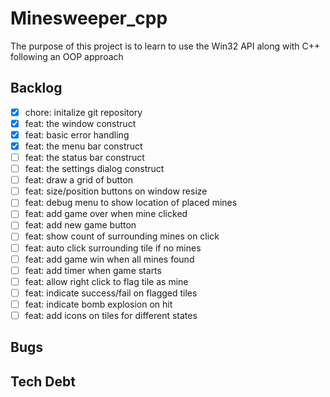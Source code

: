 # Minesweeper_cpp

The purpose of this project is to learn to use the Win32 API along with C++ following an OOP approach

## Backlog

- [x] chore: initalize git repository
- [x] feat: the window construct
- [x] feat: basic error handling
- [x] feat: the menu bar construct
- [ ] feat: the status bar construct
- [ ] feat: the settings dialog construct
- [ ] feat: draw a grid of button
- [ ] feat: size/position buttons on window resize
- [ ] feat: debug menu to show location of placed mines
- [ ] feat: add game over when mine clicked
- [ ] feat: add new game button
- [ ] feat: show count of surrounding mines on click
- [ ] feat: auto click surrounding tile if no mines
- [ ] feat: add game win when all mines found
- [ ] feat: add timer when game starts
- [ ] feat: allow right click to flag tile as mine
- [ ] feat: indicate success/fail on flagged tiles
- [ ] feat: indicate bomb explosion on hit
- [ ] feat: add icons on tiles for different states

## Bugs

## Tech Debt